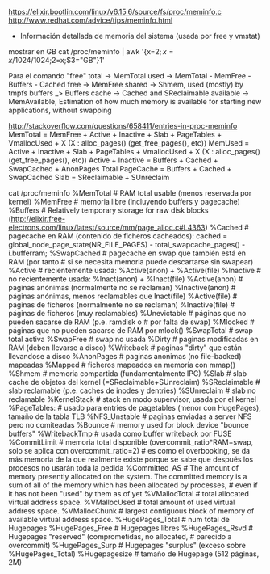 <https://elixir.bootlin.com/linux/v6.15.6/source/fs/proc/meminfo.c>
<http://www.redhat.com/advice/tips/meminfo.html>

- Información detallada de memoria del sistema (usada por free y vmstat)

mostrar en GB
cat /proc/meminfo | awk  '{x=$2;x=x/1024/1024;$2=x;$3="GB"}1'

Para el comando "free"
  total -> MemTotal
  used -> MemTotal - MemFree - Buffers - Cached
  free -> MemFree
  shared -> Shmem, used (mostly) by tmpfs
  buffers _> Buffers
  cache -> Cached and SReclaimable
  available -> MemAvailable, Estimation of how much memory is available for starting new applications, without swapping

<http://stackoverflow.com/questions/658411/entries-in-proc-meminfo>
MemTotal = MemFree + Active + Inactive + Slab + PageTables + VmallocUsed + X (X : alloc_pages() (get_free_pages(), etc))
MemUsed = Active + Inactive + Slab + PageTables + VmallocUsed + X (X : alloc_pages() (get_free_pages(), etc))
Active + Inactive = Buffers + Cached + SwapCached + AnonPages
Total PageCache = Buffers + Cached + SwapCached
Slab = SReclaimable + SUnreclaim

cat /proc/meminfo
  %MemTotal     # RAM total usable (menos reservada por kernel)
  %MemFree      # memoria libre (incluyendo buffers y pagecache)
  %Buffers      # Relatively temporary storage for raw disk blocks (<http://elixir.free-electrons.com/linux/latest/source/mm/page_alloc.c#L4363>)
  %Cached       # pagecache en RAM (contenido de ficheros cacheados): cached = global_node_page_state(NR_FILE_PAGES) - total_swapcache_pages() - i.bufferram;
  %SwapCached   # pagecache en swap que también está en RAM (por tanto
                # si se necesita memoria puede descartarse sin swapear)
  %Active         # recientemente usada: %Active(anon) + %Active(file)
  %Inactive       # no recientemente usada: %Inact(anon) + %Inact(file)
  %Active(anon)   # páginas anónimas (normalmente no se reclaman)
  %Inactive(anon) # páginas anónimas, menos reclamables que Inact(file)
  %Active(file)   # páginas de ficheros (normalmente no se reclaman)
  %Inactive(file) # páginas de ficheros (muy reclamables)
  %Unevictable    # páginas que no pueden sacarse de RAM (p.e. ramdisk o
                  # por falta de swap)
  %Mlocked        # páginas que no pueden sacarse de RAM por mlock()
  %SwapTotal    # swap total activa
  %SwapFree     # swap no usada
  %Dirty        # paginas modificadas en RAM (deben llevarse a disco)
  %Writeback    # paginas "dirty" que están llevandose a disco
  %AnonPages    # paginas anonimas (no file-backed) mapeadas
  %Mapped       # ficheros mapeados en memoria con mmap()
  %Shmem        # memoria compartida (fundamentalmente IPC)
  %Slab         # slab cache de objetos del kernel (=SReclaimable+SUnreclaim)
  %SReclaimable # slab reclamable (p.e. caches de inodes y dentries)
  %SUnreclaim   # slab no reclamable
  %KernelStack  # stack en modo supervisor, usada por el kernel
  %PageTables:  # usado para entries de pagetables (menor con HugePages), tamaño de la tabla TLB
  %NFS_Unstable # paginas enviadas a server NFS pero no comiteadas
  %Bounce       # memory used for block device "bounce buffers"
  %WritebackTmp # usada como buffer writeback por FUSE
  %CommitLimit  # memoria total disponible (overcommit_ratio*RAM+swap, solo se aplica con overcommit_ratio=2)
                # es como el overbooking, se da más memoria de la que realmente existe porque se sabe que después los procesos no usarán toda la pedida
  %Committed_AS # The amount of memory presently allocated on the system.  The committed memory is a sum of all of the memory which has been allocated by processes,
                # even if it has not been "used" by them as of yet
  %VMallocTotal  # total allocated virtual address space.
  %VMallocUsed   # total amount of used virtual address space.
  %VMallocChunk  # largest contiguous block of memory of available virtual address space.
  %HugePages_Total # num total de Hugepages
  %HugePages_Free  # Hugepages libres
  %HugePages_Rsvd  # Hugepages "reserved" (comprometidas, no allocated,
                   # parecido a overcommit)
  %HugePages_Surp  # Hugepages "surplus" (exceso sobre %HugePages_Total)
  %Hugepagesize    # tamaño de Hugepage (512 páginas, 2M)
